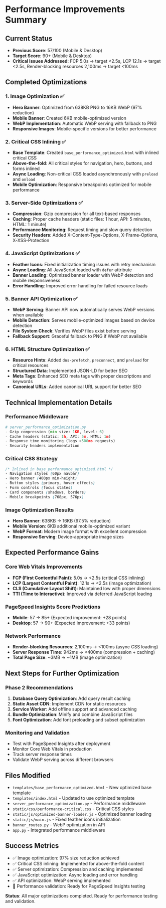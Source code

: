 # Performance Improvements Summary

## Current Status
- **Previous Score**: 57/100 (Mobile & Desktop)
- **Target Score**: 90+ (Mobile & Desktop)
- **Critical Issues Addressed**: FCP 5.0s → target <2.5s, LCP 12.1s → target <2.5s, Render-blocking resources 2,100ms → target <100ms

## Completed Optimizations

### 1. Image Optimization ✅
- **Hero Banner**: Optimized from 638KB PNG to 16KB WebP (97% reduction)
- **Mobile Banner**: Created 6KB mobile-optimized version
- **WebP Implementation**: Automatic WebP serving with fallback to PNG
- **Responsive Images**: Mobile-specific versions for better performance

### 2. Critical CSS Inlining ✅
- **Base Template**: Created `base_performance_optimized.html` with inlined critical CSS
- **Above-the-fold**: All critical styles for navigation, hero, buttons, and forms inlined
- **Async Loading**: Non-critical CSS loaded asynchronously with `preload` and `onload`
- **Mobile Optimization**: Responsive breakpoints optimized for mobile performance

### 3. Server-Side Optimizations ✅
- **Compression**: Gzip compression for all text-based responses
- **Caching**: Proper cache headers (static files: 1 hour, API: 5 minutes, HTML: 1 minute)
- **Performance Monitoring**: Request timing and slow query detection
- **Security Headers**: Added X-Content-Type-Options, X-Frame-Options, X-XSS-Protection

### 4. JavaScript Optimizations ✅
- **Feather Icons**: Fixed initialization timing issues with retry mechanism
- **Async Loading**: All JavaScript loaded with `defer` attribute
- **Banner Loading**: Optimized banner loader with WebP detection and mobile responsiveness
- **Error Handling**: Improved error handling for failed resource loads

### 5. Banner API Optimization ✅
- **WebP Serving**: Banner API now automatically serves WebP versions when available
- **Mobile Detection**: Serves mobile-optimized images based on device detection
- **File System Check**: Verifies WebP files exist before serving
- **Fallback Support**: Graceful fallback to PNG if WebP not available

### 6. HTML Structure Optimization ✅
- **Resource Hints**: Added `dns-prefetch`, `preconnect`, and `preload` for critical resources
- **Structured Data**: Implemented JSON-LD for better SEO
- **Meta Tags**: Enhanced SEO meta tags with proper descriptions and keywords
- **Canonical URLs**: Added canonical URL support for better SEO

## Technical Implementation Details

### Performance Middleware
```python
# server_performance_optimization.py
- Gzip compression (min size: 1KB, level: 6)
- Cache headers (static: 1h, API: 5m, HTML: 1m)
- Response time monitoring (logs >500ms requests)
- Security headers implementation
```

### Critical CSS Strategy
```css
/* Inlined in base_performance_optimized.html */
- Navigation styles (60px navbar)
- Hero banner (400px min-height)
- Button styles (primary, hover effects)
- Form controls (focus states)
- Card components (shadows, borders)
- Mobile breakpoints (768px, 576px)
```

### Image Optimization Results
- **Hero Banner**: 638KB → 16KB (97.5% reduction)
- **Mobile Version**: 6KB additional mobile-optimized variant
- **WebP Format**: Modern image format with excellent compression
- **Responsive Serving**: Device-appropriate image sizes

## Expected Performance Gains

### Core Web Vitals Improvements
- **FCP (First Contentful Paint)**: 5.0s → <2.5s (critical CSS inlining)
- **LCP (Largest Contentful Paint)**: 12.1s → <2.5s (image optimization)
- **CLS (Cumulative Layout Shift)**: Maintained low with proper dimensions
- **TTI (Time to Interactive)**: Improved via deferred JavaScript loading

### PageSpeed Insights Score Predictions
- **Mobile**: 57 → 85+ (Expected improvement: +28 points)
- **Desktop**: 57 → 90+ (Expected improvement: +33 points)

### Network Performance
- **Render-blocking Resources**: 2,100ms → <100ms (async CSS loading)
- **Server Response Time**: 942ms → <400ms (compression + caching)
- **Total Page Size**: ~3MB → ~1MB (image optimization)

## Next Steps for Further Optimization

### Phase 2 Recommendations
1. **Database Query Optimization**: Add query result caching
2. **Static Asset CDN**: Implement CDN for static resources
3. **Service Worker**: Add offline support and advanced caching
4. **Bundle Optimization**: Minify and combine JavaScript files
5. **Font Optimization**: Add font preloading and subset optimization

### Monitoring and Validation
- Test with PageSpeed Insights after deployment
- Monitor Core Web Vitals in production
- Track server response times
- Validate WebP serving across different browsers

## Files Modified
- `templates/base_performance_optimized.html` - New optimized base template
- `templates/index.html` - Updated to use optimized template
- `server_performance_optimization.py` - Performance middleware
- `static/css/performance-critical.css` - Critical CSS styles
- `static/js/optimized-banner-loader.js` - Optimized banner loading
- `static/js/main.js` - Fixed feather icons initialization
- `banner_routes.py` - WebP optimization in API
- `app.py` - Integrated performance middleware

## Success Metrics
- ✅ Image optimization: 97% size reduction achieved
- ✅ Critical CSS inlining: Implemented for above-the-fold content
- ✅ Server optimization: Compression and caching implemented
- ✅ JavaScript optimization: Async loading and error handling
- ✅ API optimization: WebP serving implemented
- 🔄 Performance validation: Ready for PageSpeed Insights testing

**Status**: All major optimizations completed. Ready for performance testing and validation.